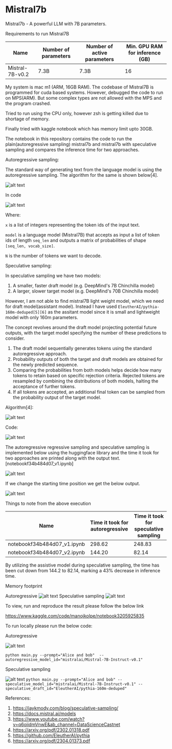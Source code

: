 # Mistral7b

Mistral7b - A powerful LLM with 7B parameters.

Requirements to run Mistral7B

| Name    | Number of parameters | Number of active parameters | Min. GPU RAM for inference (GB) |
| -------- | ------- |-------- | ------- |
| Mistral-7B-v0.2  | 7.3B    |   7.3B      |   16      |

My system is mac m1 (ARM, 16GB RAM). 
The codebase of Mistral7B is programmed for cuda based systems.
However, debugged the code to run on MPS(ARM). But some complex types are not allowed with the MPS and the program crashed. 

Tried to run using the CPU only, however zsh is getting killed due to shortage of memory.

Finally tried with kaggle notebook which has memory limit upto 30GB.

The notebook in this repository contains the code to run the plain(autoregressive sampling) mistral7b and mistral7b with speculative sampling and compares the inference time for two approaches.

Autoregressive sampling:

The standard way of generating text from the language model is using the autoregressive sampling. The algorithm for the same is shown below[4].

![alt text](images/img1.png "Title")

In code

![alt text](images/img2.png "Title")

Where:

`x` is a list of integers representing the token ids of the input text.

`model` is a language model (Mistral7B) that accepts as input a list of token ids of length `seq_len` and outputs a matrix of probabilities of shape `[seq_len, vocab_size]`.

`N` is the number of tokens we want to decode.

Speculative sampling:

In speculative sampling we have two models:

1. A smaller, faster draft model (e.g. DeepMind's 7B Chinchilla model)
2. A larger, slower target model (e.g. DeepMind's 70B Chinchilla model)

However, I am not able to find mistral7B light weight model, which we need for draft model(assistant model). Instead I have used 
`EleutherAI/pythia-160m-deduped[5][6]` as the assitant model since it is small and lightweight model with only 160m parameters.

The concept revolves around the draft model projecting potential future outputs, with the target model specifying the number of these predictions to consider.

1. The draft model sequentially generates tokens using the standard autoregressive approach.
2. Probability outputs of both the target and draft models are obtained for the newly predicted sequence.
3. Comparing the probabilities from both models helps decide how many tokens to retain based on specific rejection criteria. Rejected tokens are resampled by combining the distributions of both models, halting the acceptance of further tokens.
4. If all tokens are accepted, an additional final token can be sampled from the probability output of the target model.

Algorithm[4]:

![alt text](images/img3.png "Title")

Code:

![alt text](images/img4.png "Title")

The autoregressive regressive sampling and speculative sampling is implemented below using the huggingface library and the time it took for two approaches are printed along with the output text. [notebookf34b484d07_v1.ipynb]

![alt text](images/img5.png "Title")

If we change the starting time position we get the below output.

![alt text](images/img6.png "Title")

Things to note from the above execution

| Name    | Time it took for autoregressive | Time it took for speculative sampling | 
| -------- | ------- |-------- |
| notebookf34b484d07_v1.ipynb  | 298.62    |   248.83    |
| notebookf34b484d07_v2.ipynb  | 144.20    |   82.14    |

By utilizing the assistive model during speculative sampling, the time has been cut down from 144.2 to 82.14, marking a 43% decrease in inference time.

Memory footprint

Autoregressive
![alt text](images/img7.png "Title")
Speculative sampling
![alt text](images/img8.png "Title")

To view, run and reproduce the result please follow the below link

https://www.kaggle.com/code/manojkolpe/notebook3205925835

To run locally please run the below code:

Autoregressive

![alt text](images/img9.png "Title")

`python main.py --prompt="Alice and bob"  --autoregressive_model_id="mistralai/Mistral-7B-Instruct-v0.1"` 

Speculative sampling

![alt text](images/img10.png "Title")
`python main.py --prompt="Alice and bob" --speculative_model_id="mistralai/Mistral-7B-Instruct-v0.1" --speculative_draft_id="EleutherAI/pythia-160m-deduped"`

References:

1. https://jaykmody.com/blog/speculative-sampling/ 
2. https://docs.mistral.ai/models
3. https://www.youtube.com/watch?v=q6oiidmVnwE&ab_channel=DataScienceCastnet
4. https://arxiv.org/pdf/2302.01318.pdf
5. https://github.com/EleutherAI/pythia
6. https://arxiv.org/pdf/2304.01373.pdf